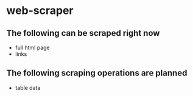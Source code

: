 # web-scraper

## The following can be scraped right now
- full html page
- links

## The following scraping operations are planned
- table data
